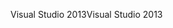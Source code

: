 <span data-ttu-id="b7ae5-101">Visual Studio 2013</span><span class="sxs-lookup"><span data-stu-id="b7ae5-101">Visual Studio 2013</span></span>